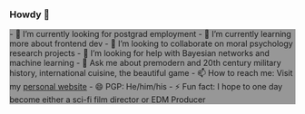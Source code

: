 ### Howdy 🤠

<!--
**1nathanliang/1nathanliang** is a ✨ _special_ ✨ repository because its `README.md` (this file) appears on your GitHub profile.
-->
<style>
.blurb {
  background-color: rgba(50,50,50,.5);
}
</style>
<div class="blurb">
- 🔭 I’m currently looking for postgrad employment
- 🌱 I’m currently learning more about frontend dev
- 👯 I’m looking to collaborate on moral psychology research projects
- 🤔 I’m looking for help with Bayesian networks and machine learning
- 💬 Ask me about premodern and 20th century military history, international cuisine, the beautiful game
- 📫 How to reach me: Visit my <a href="https://1nathanliang.github.io">personal website</a>
- 😄 PGP: He/him/his
- ⚡ Fun fact: I hope to one day become either a sci-fi film director or EDM Producer
 </div>
